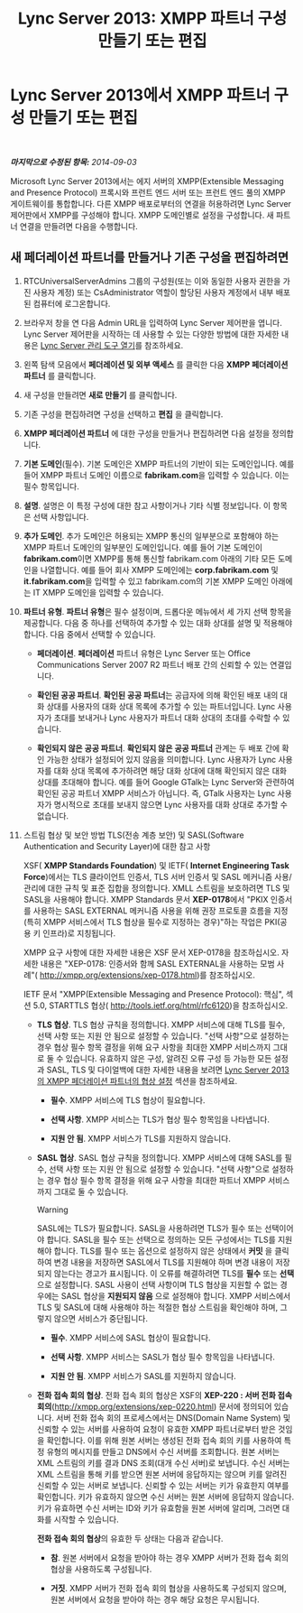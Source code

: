 ﻿---
title: 'Lync Server 2013: XMPP 파트너 구성 만들기 또는 편집'
TOCTitle: XMPP 파트너 구성 만들기 또는 편집
ms:assetid: 362dbe5e-8ee9-4aba-8c26-5907312b4a60
ms:mtpsurl: https://technet.microsoft.com/ko-kr/library/JJ552447(v=OCS.15)
ms:contentKeyID: 49303285
ms.date: 08/10/2015
mtps_version: v=OCS.15
ms.translationtype: HT
---

# Lync Server 2013에서 XMPP 파트너 구성 만들기 또는 편집

 

_**마지막으로 수정된 항목:** 2014-09-03_

Microsoft Lync Server 2013에서는 에지 서버의 XMPP(Extensible Messaging and Presence Protocol) 프록시와 프런트 엔드 서버 또는 프런트 엔드 풀의 XMPP 게이트웨이를 통합합니다. 다른 XMPP 배포로부터의 연결을 허용하려면 Lync Server 제어판에서 XMPP를 구성해야 합니다. XMPP 도메인별로 설정을 구성합니다. 새 파트너 연결을 만들려면 다음을 수행합니다.

## 새 페더레이션 파트너를 만들거나 기존 구성을 편집하려면

1.  RTCUniversalServerAdmins 그룹의 구성원(또는 이와 동일한 사용자 권한을 가진 사용자 계정) 또는 CsAdministrator 역할이 할당된 사용자 계정에서 내부 배포된 컴퓨터에 로그온합니다.

2.  브라우저 창을 연 다음 Admin URL을 입력하여 Lync Server 제어판을 엽니다. Lync Server 제어판을 시작하는 데 사용할 수 있는 다양한 방법에 대한 자세한 내용은 [Lync Server 관리 도구 열기](lync-server-2013-open-lync-server-administrative-tools.md)를 참조하세요.

3.  왼쪽 탐색 모음에서 **페더레이션 및 외부 액세스** 를 클릭한 다음 **XMPP 페더레이션 파트너** 를 클릭합니다.

4.  새 구성을 만들려면 **새로 만들기** 를 클릭합니다.

5.  기존 구성을 편집하려면 구성을 선택하고 **편집** 을 클릭합니다.

6.  **XMPP 페더레이션 파트너** 에 대한 구성을 만들거나 편집하려면 다음 설정을 정의합니다.

7.  **기본 도메인**(필수). 기본 도메인은 XMPP 파트너의 기반이 되는 도메인입니다. 예를 들어 XMPP 파트너 도메인 이름으로 **fabrikam.com**을 입력할 수 있습니다. 이는 필수 항목입니다.

8.  **설명**. 설명은 이 특정 구성에 대한 참고 사항이거나 기타 식별 정보입니다. 이 항목은 선택 사항입니다.

9.  **추가 도메인**. 추가 도메인은 허용되는 XMPP 통신의 일부분으로 포함해야 하는 XMPP 파트너 도메인의 일부분인 도메인입니다. 예를 들어 기본 도메인이 **fabrikam.com**이면 XMPP를 통해 통신할 fabrikam.com 아래의 기타 모든 도메인을 나열합니다. 예를 들어 회사 XMPP 도메인에는 **corp.fabrikam.com** 및 **it.fabrikam.com**을 입력할 수 있고 fabrikam.com의 기본 XMPP 도메인 아래에는 IT XMPP 도메인을 입력할 수 있습니다.

10. **파트너 유형**. **파트너 유형**은 필수 설정이며, 드롭다운 메뉴에서 세 가지 선택 항목을 제공합니다. 다음 중 하나를 선택하여 추가할 수 있는 대화 상대를 설명 및 적용해야 합니다. 다음 중에서 선택할 수 있습니다.
    
      - **페더레이션**. **페더레이션** 파트너 유형은 Lync Server 또는 Office Communications Server 2007 R2 파트너 배포 간의 신뢰할 수 있는 연결입니다.
    
      - **확인된 공공 파트너**. **확인된 공공 파트너**는 공급자에 의해 확인된 배포 내의 대화 상대를 사용자의 대화 상대 목록에 추가할 수 있는 파트너입니다. Lync 사용자가 초대를 보내거나 Lync 사용자가 파트너 대화 상대의 초대를 수락할 수 있습니다.
    
      - **확인되지 않은 공공 파트너**. **확인되지 않은 공공 파트너** 관계는 두 배포 간에 확인 가능한 상태가 설정되어 있지 않음을 의미합니다. Lync 사용자가 Lync 사용자를 대화 상대 목록에 추가하려면 해당 대화 상대에 대해 확인되지 않은 대화 상대를 초대해야 합니다. 예를 들어 Google GTalk는 Lync Server와 관련하여 확인된 공공 파트너 XMPP 서비스가 아닙니다. 즉, GTalk 사용자는 Lync 사용자가 명시적으로 초대를 보내지 않으면 Lync 사용자를 대화 상대로 추가할 수 없습니다.

11. 스트림 협상 및 보안 방법 TLS(전송 계층 보안) 및 SASL(Software Authentication and Security Layer)에 대한 참고 사항
    
    XSF( **XMPP Standards Foundation**) 및 IETF( **Internet Engineering Task Force**)에서는 TLS 클라이언트 인증서, TLS 서버 인증서 및 SASL 메커니즘 사용/관리에 대한 규칙 및 표준 집합을 정의합니다. XMLL 스트림을 보호하려면 TLS 및 SASL을 사용해야 합니다. XMPP Standards 문서 **XEP-0178**에서 "PKIX 인증서를 사용하는 SASL EXTERNAL 메커니즘 사용을 위해 권장 프로토콜 흐름을 지정(특히 XMPP 서비스에서 TLS 협상을 필수로 지정하는 경우)"하는 작업은 PKI(공용 키 인프라)로 지칭됩니다.
    
    XMPP 요구 사항에 대한 자세한 내용은 XSF 문서 XEP-0178을 참조하십시오. 자세한 내용은 "XEP-0178: 인증서와 함께 SASL EXTERNAL을 사용하는 모범 사례"( <http://xmpp.org/extensions/xep-0178.html>)를 참조하십시오.
    
    IETF 문서 "XMPP(Extensible Messaging and Presence Protocol): 핵심", 섹션 5.0, STARTTLS 협상( <http://tools.ietf.org/html/rfc6120>)을 참조하십시오.
    
      - **TLS 협상**. TLS 협상 규칙을 정의합니다. XMPP 서비스에 대해 TLS를 필수, 선택 사항 또는 지원 안 됨으로 설정할 수 있습니다. "선택 사항"으로 설정하는 경우 협상 필수 항목 결정을 위해 요구 사항을 최대한 XMPP 서비스까지 그대로 둘 수 있습니다. 유효하지 않은 구성, 알려진 오류 구성 등 가능한 모든 설정과 SASL, TLS 및 다이얼백에 대한 자세한 내용을 보려면 [Lync Server 2013의 XMPP 페더레이션 파트너의 협상 설정](lync-server-2013-negotiation-settings-for-xmpp-federated-partners.md) 섹션을 참조하세요.
        
          -   
            **필수**. XMPP 서비스에 TLS 협상이 필요합니다.
        
          -   
            **선택 사항**. XMPP 서비스는 TLS가 협상 필수 항목임을 나타냅니다.
        
          -   
            **지원 안 됨**. XMPP 서비스가 TLS를 지원하지 않습니다.
    
      - **SASL 협상**. SASL 협상 규칙을 정의합니다. XMPP 서비스에 대해 SASL를 필수, 선택 사항 또는 지원 안 됨으로 설정할 수 있습니다. "선택 사항"으로 설정하는 경우 협상 필수 항목 결정을 위해 요구 사항을 최대한 파트너 XMPP 서비스까지 그대로 둘 수 있습니다.
        

        > [!WARNING]
        > SASL에는 TLS가 필요합니다. SASL을 사용하려면 TLS가 필수 또는 선택이어야 합니다. SASL을 필수 또는 선택으로 정의하는 모든 구성에서는 TLS를 지원해야 합니다. TLS를 필수 또는 옵션으로 설정하지 않은 상태에서 <STRONG>커밋</STRONG> 을 클릭하여 변경 내용을 저장하면 SASL에서 TLS를 지원해야 하며 변경 내용이 저장되지 않는다는 경고가 표시됩니다. 이 오류를 해결하려면 TLS를 <STRONG>필수</STRONG> 또는 <STRONG>선택</STRONG> 으로 설정합니다. SASL 사용이 선택 사항이며 TLS 협상을 지원할 수 없는 경우에는 SASL 협상을 <STRONG>지원되지 않음</STRONG> 으로 설정해야 합니다. XMPP 서비스에서 TLS 및 SASL에 대해 사용해야 하는 적절한 협상 스트림을 확인해야 하며, 그렇지 않으면 서비스가 중단됩니다.

        
          -   
            **필수**. XMPP 서비스에 SASL 협상이 필요합니다.
        
          -   
            **선택 사항**. XMPP 서비스는 SASL가 협상 필수 항목임을 나타냅니다.
        
          -   
            **지원 안 됨**. XMPP 서비스가 SASL를 지원하지 않습니다.
    
      - **전화 접속 회의 협상**. 전화 접속 회의 협상은 XSF의 **XEP-220 : 서버 전화 접속 회의**(<http://xmpp.org/extensions/xep-0220.html>) 문서에 정의되어 있습니다. 서버 전화 접속 회의 프로세스에서는 DNS(Domain Name System) 및 신뢰할 수 있는 서버를 사용하여 요청이 유효한 XMPP 파트너로부터 받은 것임을 확인합니다. 이를 위해 원본 서버는 생성된 전화 접속 회의 키를 사용하여 특정 유형의 메시지를 만들고 DNS에서 수신 서버를 조회합니다. 원본 서버는 XML 스트림의 키를 결과 DNS 조회(대개 수신 서버)로 보냅니다. 수신 서버는 XML 스트림을 통해 키를 받으면 원본 서버에 응답하지는 않으며 키를 알려진 신뢰할 수 있는 서버로 보냅니다. 신뢰할 수 있는 서버는 키가 유효한지 여부를 확인합니다. 키가 유효하지 않으면 수신 서버는 원본 서버에 응답하지 않습니다. 키가 유효하면 수신 서버는 ID와 키가 유효함을 원본 서버에 알리며, 그러면 대화를 시작할 수 있습니다.
        
        **전화 접속 회의 협상**의 유효한 두 상태는 다음과 같습니다.
        
          -   
            **참**. 원본 서버에서 요청을 받아야 하는 경우 XMPP 서버가 전화 접속 회의 협상을 사용하도록 구성됩니다.
        
          -   
            **거짓**. XMPP 서버가 전화 접속 회의 협상을 사용하도록 구성되지 않으며, 원본 서버에서 요청을 받아야 하는 경우 해당 요청은 무시됩니다.

